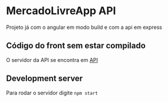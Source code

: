 # MercadoLivreApp API

Projeto já com o angular em modo build e com a api em express

## Código do front sem estar compilado

O servidor da API se encontra em [API](https://github.com/henriacle/mercado-livre-app)

## Development server

Para rodar o servidor digite `npm start`